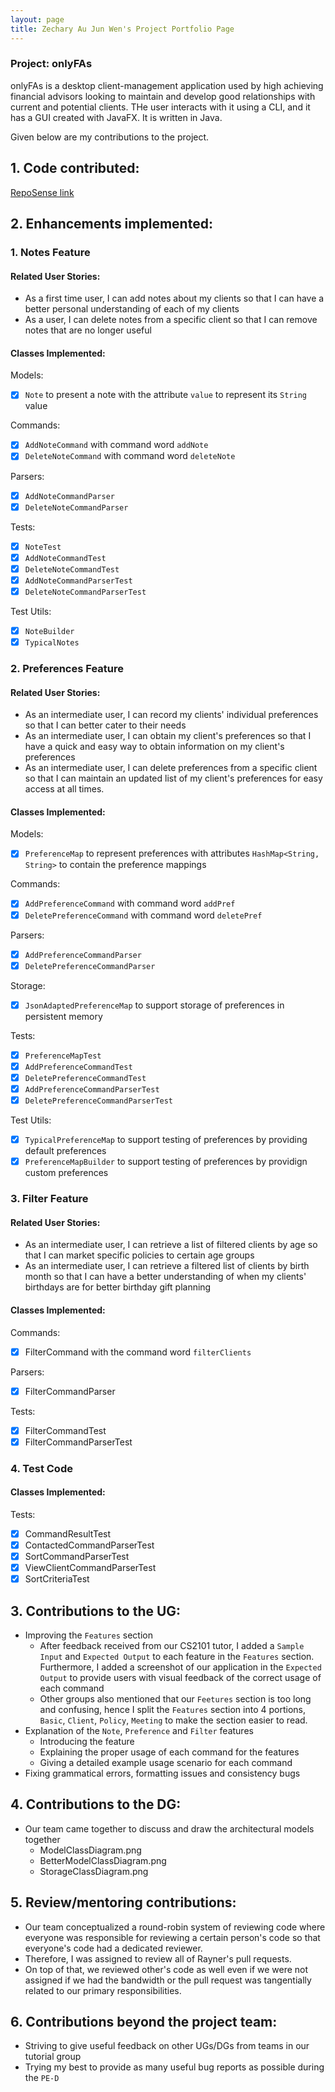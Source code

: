 ```yaml
---
layout: page
title: Zechary Au Jun Wen's Project Portfolio Page
---
```


### Project: onlyFAs

onlyFAs is a desktop client-management application used by high achieving financial advisors looking to maintain and develop good relationships with current and potential clients. THe user interacts with it using a CLI, and it has a GUI created with JavaFX. It is written in Java.

Given below are my contributions to the project.

## 1. Code contributed:
[RepoSense link](https://nus-cs2103-ay2122s2.github.io/tp-dashboard/?search=zechajw&breakdown=true)

## 2. Enhancements implemented:

### 1. Notes Feature
#### Related User Stories:
- As a first time user, I can add notes about my clients so that I can have a better personal understanding of each of my clients
- As a user, I can delete notes from a specific client so that I can remove notes that are no longer useful

<div style="page-break-after: always;"></div>

#### Classes Implemented:
Models:
- [x] `Note` to present a note with the attribute `value` to represent its `String` value

Commands:
- [x] `AddNoteCommand` with command word `addNote`
- [x] `DeleteNoteCommand` with command word `deleteNote`

Parsers:
- [x] `AddNoteCommandParser`
- [x] `DeleteNoteCommandParser`

Tests:
- [x] `NoteTest`
- [x] `AddNoteCommandTest`
- [x] `DeleteNoteCommandTest`
- [x] `AddNoteCommandParserTest`
- [x] `DeleteNoteCommandParserTest`

Test Utils:
- [x] `NoteBuilder`
- [x] `TypicalNotes`

<div style="page-break-after: always;"></div>

### 2. Preferences Feature

#### Related User Stories:
- As an intermediate user, I can record my clients' individual preferences so that I can better cater to their needs
- As an intermediate user, I can obtain my client's preferences so that I have a quick and easy way to obtain information on my client's preferences
- As an intermediate user, I can delete preferences from a specific client so that I can maintain an updated list of my client's preferences for easy access at all times.

#### Classes Implemented:

Models:
- [x] `PreferenceMap` to represent preferences with attributes `HashMap<String, String>` to contain the preference mappings

Commands:
- [x] `AddPreferenceCommand` with command word `addPref`
- [x] `DeletePreferenceCommand` with command word `deletePref`

Parsers:
- [x] `AddPreferenceCommandParser`
- [x] `DeletePreferenceCommandParser`

Storage:
- [x] `JsonAdaptedPreferenceMap` to support storage of preferences in persistent memory

Tests:
- [x] `PreferenceMapTest`
- [x] `AddPreferenceCommandTest`
- [x] `DeletePreferenceCommandTest`
- [x] `AddPreferenceCommandParserTest`
- [x] `DeletePreferenceCommandParserTest`

Test Utils:
- [x] `TypicalPreferenceMap` to support testing of preferences by providing default preferences
- [x] `PreferenceMapBuilder` to support testing of preferences by providign custom preferences

<div style="page-break-after: always;"></div>

### 3. Filter Feature

#### Related User Stories:
- As an intermediate user, I can retrieve a list of filtered clients by age so that I can market specific policies to certain age groups
- As an intermediate user, I can retrieve a filtered list of clients by birth month so that I can have a better understanding of when my
  clients' birthdays are for better birthday gift planning

#### Classes Implemented:
Commands:
- [x] FilterCommand with the command word `filterClients`

Parsers:
- [x] FilterCommandParser

Tests:
- [x] FilterCommandTest
- [x] FilterCommandParserTest

<div style="page-break-after: always;"></div>

### 4. Test Code

#### Classes Implemented:

Tests:
- [x] CommandResultTest
- [x] ContactedCommandParserTest
- [x] SortCommandParserTest
- [x] ViewClientCommandParserTest
- [x] SortCriteriaTest

## 3. Contributions to the UG:
- Improving the `Features` section
  - After feedback received from our CS2101 tutor, I added a `Sample Input` and `Expected Output` to each feature in the
    `Features` section. Furthermore, I added a screenshot of our application in the `Expected Output` to provide users with visual
    feedback of the correct usage of each command
  - Other groups also mentioned that our `Feetures` section is too long and confusing, hence I split the `Features` section into
    4 portions, `Basic`, `Client`, `Policy`, `Meeting` to make the section easier to read.
- Explanation of the `Note`, `Preference` and `Filter` features
  - Introducing the feature
  - Explaining the proper usage of each command for the features
  - Giving a detailed example usage scenario for each command
- Fixing grammatical errors, formatting issues and consistency bugs

## 4. Contributions to the DG:
- Our team came together to discuss and draw the architectural models together
   - ModelClassDiagram.png
   - BetterModelClassDiagram.png
   - StorageClassDiagram.png

## 5. Review/mentoring contributions:
- Our team conceptualized a round-robin system of reviewing code where everyone was responsible for reviewing a certain person's code so that everyone's code had a dedicated reviewer.
- Therefore, I was assigned to review all of Rayner's pull requests.
- On top of that, we reviewed other's code as well even if we were not assigned if we had the bandwidth or the pull request was tangentially related to our primary responsibilities.

## 6. Contributions beyond the project team:
- Striving to give useful feedback on other UGs/DGs from teams in our tutorial group
- Trying my best to provide as many useful bug reports as possible during the `PE-D`
